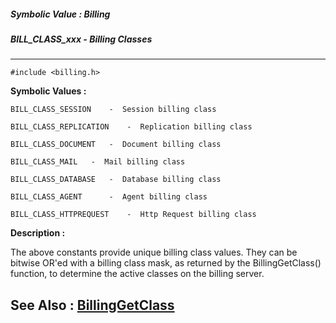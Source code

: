 ##### Symbolic Value : Billing
##### BILL_CLASS_xxx - Billing Classes
---
```
#include <billing.h>
```

**Symbolic Values :**

	BILL_CLASS_SESSION	  -  Session billing class

	BILL_CLASS_REPLICATION	  -  Replication billing class

	BILL_CLASS_DOCUMENT	  -  Document billing class

	BILL_CLASS_MAIL	  -  Mail billing class

	BILL_CLASS_DATABASE	  -  Database billing class

	BILL_CLASS_AGENT	  -  Agent billing class

	BILL_CLASS_HTTPREQUEST	  -  Http Request billing class


**Description :**

The above constants provide unique billing class values.   They can be bitwise OR'ed with a billing class mask, as returned by the BillingGetClass() function, to determine the active classes on the billing server.


**See Also :**
[BillingGetClass](/domino-c-api-docs/reference/Func/BillingGetClass)
---
